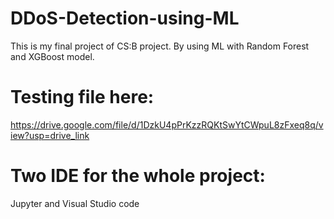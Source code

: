 # DDoS-Detection-using-ML
This is my final project of CS:B project. By using ML with Random Forest and XGBoost model.

# Testing file here: 
https://drive.google.com/file/d/1DzkU4pPrKzzRQKtSwYtCWpuL8zFxeq8q/view?usp=drive_link

# Two IDE for the whole project:
Jupyter and Visual Studio code

